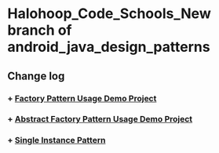 # Halohoop\_Code_Schools\_New branch of android\_java\_design\_patterns
## Change log
### + [Factory Pattern Usage Demo Project](https://github.com/halohoop/Halohoop_Code_Schools_New/blob/android_java_design_patterns/Design_Patterns/factory_pattern/README.md)
### + [Abstract Factory Pattern Usage Demo Project](https://github.com/halohoop/Halohoop_Code_Schools_New/blob/android_java_design_patterns/Design_Patterns/abstract_factory_pattern/README.md)
### + [Single Instance Pattern](https://github.com/halohoop/Halohoop_Code_Schools_New/tree/android_java_design_patterns/Design_Patterns/single_instance_pattern)